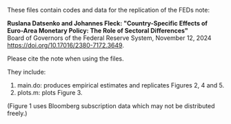 These files contain codes and data for the replication of the FEDs note:

**Ruslana Datsenko and Johannes Fleck: "Country-Specific Effects of Euro-Area Monetary Policy: The Role of Sectoral Differences"**   
Board of Governors of the Federal Reserve System, November 12, 2024  
https://doi.org/10.17016/2380-7172.3649.

Please cite the note when using the files.

They include:

1) main.do: produces empirical estimates and replicates Figures 2, 4 and 5.
2) plots.m: plots Figure 3.

(Figure 1 uses Bloomberg subscription data which may not be distributed freely.)
